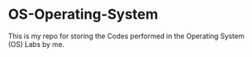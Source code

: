# OS-Operating-System
This is my repo for storing the Codes performed in the Operating System (OS) Labs by me.
